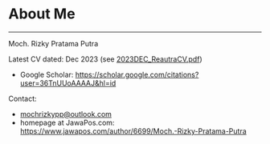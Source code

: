 # **About Me**
---
Moch. Rizky Pratama Putra

Latest CV dated: Dec 2023 (see <a href="https://https://github.com/rizkyrautra/about/blob/main/2023DEC_RautraCV.pdf">2023DEC_ReautraCV.pdf</a>)

* Google Scholar: https://scholar.google.com/citations?user=36TnUUoAAAAJ&hl=id

Contact:

* mochrizkypp@outlook.com
* homepage at JawaPos.com: https://www.jawapos.com/author/6699/Moch.-Rizky-Pratama-Putra
